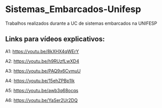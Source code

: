 # Sistemas_Embarcados-Unifesp

Trabalhos realizados durante a UC de sistemas embarcados na UNIFESP

## Links para vídeos explicativos:

A1: https://youtu.be/8kXHX4qWErY

A2: https://youtu.be/h9RUzfLwXD4

A3: https://youtu.be/PAQ9x6CvmuU

A4: https://youtu.be/15ehZPBp1Ik

A5: https://youtu.be/awb3q68ocqs

A6: https://youtu.be/YaSer2Ur2DQ

